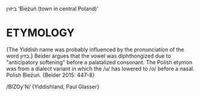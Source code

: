 ביזוין
'Bieżuń (town in central Poland)'

ETYMOLOGY
===========
{The Yiddish name was probably influenced by the pronunciation of the word בזיון.}
Beider argues that the vowel was diphthongized due to "anticipatory softening" before a palatalized consonant. The Polish etymon was from a dialect variant in which the /u/ has lowered to /o/ before a nasal.
Polish Bieżuń.
{Beider 2015: 447-8}

/BIZOy'N/ {Yiddishland, Paul Glasser}